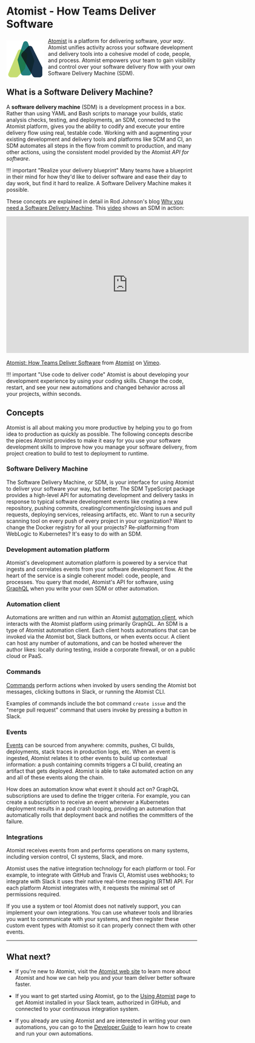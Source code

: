 # Atomist - How Teams Deliver Software

<img style="float:left; margin-top:7px; margin-right:10px; margin-bottom:10px; margin-left:0px;" src="img/atomist-logo.png" height="100px" width="100px" alt="Atomist logo"/>

[Atomist][www] is a platform for delivering software, _your way_.
Atomist unifies activity across your software development and delivery
tools into a cohesive model of code, people, and process.  Atomist
empowers your team to gain visibility and control over your software
delivery flow with your own Software Delivery Machine (SDM).

[www]: https://atomist.com/ (Atomist - How Teams Deliver Software)

## What is a Software Delivery Machine?

A **software delivery machine** (SDM) is a development process in a
box.  Rather than using YAML and Bash scripts to manage your builds,
static analysis checks, testing, and deployments, an SDM, connected to
the Atomist platform, gives you the ability to codify and execute your
entire delivery flow using real, testable code.  Working with and
augmenting your existing development and delivery tools and platforms
like SCM and CI, an SDM automates all steps in the flow from commit to
production, and many other actions, using the consistent model
provided by the Atomist *API for software*.

!!! important "Realize your delivery blueprint"
    Many teams have a blueprint in their mind for how they'd like to
    deliver software and ease their day to day work, but find it hard to
    realize.  A Software Delivery Machine makes it possible.

These concepts are explained in detail in Rod Johnson's blog [Why you
need a Software Delivery Machine][sdm-blog]. This [video][sdm-video]
shows an SDM in action:

<iframe src="https://player.vimeo.com/video/260496136" width="640" height="360" frameborder="0" webkitallowfullscreen mozallowfullscreen allowfullscreen></iframe>
<p><a href="https://vimeo.com/260496136">Atomist: How Teams Deliver Software</a> from <a href="https://vimeo.com/atomist">Atomist</a> on <a href="https://vimeo.com">Vimeo</a>.</p>

!!! important "Use code to deliver code"
    Atomist is about developing your development experience by using
    your coding skills.  Change the code, restart, and see your new
    automations and changed behavior across all your projects, within
    seconds.

[sdm-blog]: https://the-composition.com/why-you-need-a-software-delivery-machine-85e8399cdfc0 (Why you need a Software Delivery Machine - The Composition)
[sdm-video]: https://vimeo.com/260496136

## Concepts

Atomist is all about making you more productive by helping you to go
from idea to production as quickly as possible.  The following
concepts describe the pieces Atomist provides to make it easy for you
use your software development skills to improve how you manage your
software delivery, from project creation to build to test to
deployment to runtime.

### Software Delivery Machine

The Software Delivery Machine, or SDM, is your interface for using
Atomist to deliver your software your way, but better.  The SDM
TypeScript package provides a high-level API for automating
development and delivery tasks in response to typical software
development events like creating a new repository, pushing commits,
creating/commenting/closing issues and pull requests, deploying
services, releasing artifacts, etc.  Want to run a security scanning
tool on every push of every project in your organization?  Want to
change the Docker registry for all your projects?  Re-platforming from
WebLogic to Kubernetes?  It's easy to do with an SDM.

### Development automation platform

Atomist's development automation platform is powered by a service that
ingests and correlates events from your software development flow.  At
the heart of the service is a single coherent model: code, people, and
processes.  You query that model, Atomist's API for software, using
[GraphQL][gql] when you write your own SDM or other automation.

[gql]: http://graphql.org/ (GraphQL)

### Automation client

Automations are written and run within an Atomist [automation
client][client], which interacts with the Atomist platform using
primarily GraphQL.  An SDM is a type of Atomist automation client.
Each client hosts automations that can be invoked via the Atomist bot,
Slack buttons, or when events occur.  A client can host any number of
automations, and can be hosted wherever the author likes: locally
during testing, inside a corporate firewall, or on a public cloud or
PaaS.

[client]: developer/client.md (Atomist Automation Client)

### Commands

[Commands][command] perform actions when invoked by users sending the
Atomist bot messages, clicking buttons in Slack, or running the
Atomist CLI.

Examples of commands include the bot command `create issue` and the
"merge pull request" command that users invoke by pressing a button in
Slack.

[command]: developer/commands.md (Atomist - Commands)

### Events

[Events][event] can be sourced from anywhere: commits, pushes, CI
builds, deployments, stack traces in production logs, etc.  When an
event is ingested, Atomist relates it to other events to build up
contextual information: a push containing commits triggers a CI build,
creating an artifact that gets deployed.  Atomist is able to take
automated action on any and all of these events along the chain.

How does an automation know what event it should act on?  GraphQL
subscriptions are used to define the trigger criteria.  For example,
you can create a subscription to receive an event whenever a
Kubernetes deployment results in a pod crash looping, providing an
automation that automatically rolls that deployment back and notifies
the committers of the failure.

[event]: developer/events.md (Atomist - Events)

### Integrations

Atomist receives events from and performs operations on many systems,
including version control, CI systems, Slack, and more.

Atomist uses the native integration technology for each platform or
tool.  For example, to integrate with GitHub and Travis CI, Atomist
uses webhooks; to integrate with Slack it uses their native real-time
messaging (RTM) API.  For each platform Atomist integrates with, it
requests the minimal set of permissions required.

If you use a system or tool Atomist does not natively support, you can
implement your own integrations.  You can use whatever tools and
libraries you want to communicate with your systems, and then register
these custom event types with Atomist so it can properly connect them
with other events.

---

## What next?

-   If you're new to Atomist, visit the [Atomist web site][www] to
    learn more about Atomist and how we can help you and your team
    deliver better software faster.

-   If you want to get started using Atomist, go to
    the [Using Atomist][user] page to get Atomist installed in your
    Slack team, authorized in GitHub, and connected to your continuous
    integration system.

-   If you already are using Atomist and are interested in writing
    your own automations, you can go to the [Developer
    Guide][dev-guide] to learn how to create and run your own
    automations.

[user]: user/index.md (Atomist User Guide)
[quick-start]: quick-start.md (Atomist Developer Quick Start)
[dev-guide]: developer/index.md (Atomist Automations Developer Guide)
